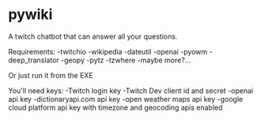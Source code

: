 # pywiki
A twitch chatbot that can answer all your questions.

Requirements:
-twitchio
-wikipedia
-dateutil
-openai
-pyowm
-deep_translator
-geopy
-pytz
-tzwhere
-maybe more?...

Or just run it from the EXE

You'll need keys:
-Twitch login key
-Twitch Dev client id and secret
-openai api key
-dictionaryapi.com api key
-open weather maps api key
-google cloud platform api key with timezone and geocoding apis enabled
